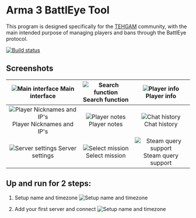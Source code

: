 # Arma 3 BattlEye Tool 

This program is designed specifically for the [TEHGAM](http://tehgam.com/) community, with the main intended purpose of managing players and bans through the BattlEye protocol.


 [![Build status](https://ci.appveyor.com/api/projects/status/vvhqm0ma4rb6pk5h?svg=true)](https://ci.appveyor.com/project/ArtemMuradov/arma3beclient)

## Screenshots

![Main interface](https://raw.githubusercontent.com/tym32167/arma3beclient/master/desc/1.PNG) Main interface |![Search function](https://raw.githubusercontent.com/tym32167/arma3beclient/master/desc/2.PNG) Search function |![Player info](https://raw.githubusercontent.com/tym32167/arma3beclient/master/desc/3.PNG) Player info
:-:|:-:|:-:
![Player Nicknames and IP's](https://raw.githubusercontent.com/tym32167/arma3beclient/master/desc/4.PNG) Player Nicknames and IP's |![Player notes](https://raw.githubusercontent.com/tym32167/arma3beclient/master/desc/5.PNG) Player notes |![Chat history](https://raw.githubusercontent.com/tym32167/arma3beclient/master/desc/6.PNG) Chat history
![Server settings](https://raw.githubusercontent.com/tym32167/arma3beclient/master/desc/7.PNG) Server settings |![Select mission](https://raw.githubusercontent.com/tym32167/arma3beclient/master/desc/8.PNG) Select mission |![Steam query support](https://raw.githubusercontent.com/tym32167/arma3beclient/master/desc/9.PNG) Steam query support

## Up and run for 2 steps:

1. Setup name and timezone
![Setup name and timezone](https://raw.githubusercontent.com/tym32167/arma3beclient/master/desc/SetupNameAndTimeZone.gif)

2. Add your first server and connect
![Setup name and timezone](https://raw.githubusercontent.com/tym32167/arma3beclient/master/desc/AddingServer.gif)